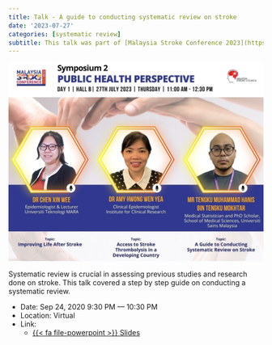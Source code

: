 ```yaml
---
title: Talk - A guide to conducting systematic review on stroke
date: '2023-07-27'
categories: [systematic review]
subtitle: This talk was part of [Malaysia Stroke Conference 2023](https://strokeconference.com.my/index.php) organised by [Malaysia Stroke Council](https://www.strokecouncil.org/).
---
```


![](featured.jpg)

Systematic review is crucial in assessing previous studies and research done on stroke. This talk covered a step by step guide on conducting a systematic review.

-   Date: Sep 24, 2020 9:30 PM — 10:30 PM
-   Location: Virtual
-   Link:
    -   [{{< fa file-powerpoint >}} Slides](https://tengkuhanis.netlify.app/files/slides_msc23.pdf)

